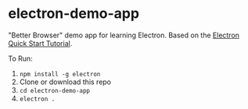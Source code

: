 # electron-demo-app
"Better Browser" demo app for learning Electron. Based on the [Electron Quick Start Tutorial](http://electron.atom.io/docs/tutorial/quick-start/).

To Run:

1. `npm install -g electron`
1. Clone or download this repo
1. `cd electron-demo-app`
1. `electron .`
